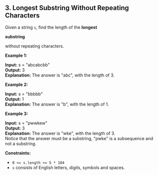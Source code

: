## 3. Longest Substring Without Repeating Characters

Given a string `s`, find the length of the **longest**

**substring**  

without repeating characters.

**Example 1:**

**Input:** s = "abcabcbb"  
**Output:** 3  
**Explanation:** The answer is "abc", with the length of 3.  

**Example 2:**

**Input:** s = "bbbbb"  
**Output:** 1  
**Explanation:** The answer is "b", with the length of 1.  

**Example 3:**  

**Input:** s = "pwwkew"  
**Output:** 3  
**Explanation:** The answer is "wke", with the length of 3.  
Notice that the answer must be a substring, "pwke" is a subsequence and not a substring.  

**Constraints:**  

*   `0 <= s.length <= 5 * 104`  
*   `s` consists of English letters, digits, symbols and spaces.  
